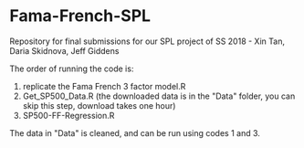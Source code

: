 # Fama-French-SPL
Repository for final submissions for our SPL project of SS 2018 - Xin Tan, Daria Skidnova, Jeff Giddens

The order of running the code is:
1. replicate the Fama French 3 factor model.R
2. Get_SP500_Data.R (the downloaded data is in the "Data" folder, you can skip this step, download takes one hour)
3. SP500-FF-Regression.R

The data in "Data" is cleaned, and can be run using codes 1 and 3. 
